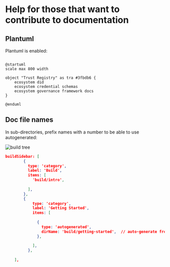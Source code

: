 # Help for those that want to contribute to documentation

## Plantuml

Plantuml is enabled:

```plantuml

@startuml
scale max 800 width
 
object "Trust Registry" as tra #3fbdb6 {
    ecosystem did
    ecosystem credential schemas
    ecosystem governance framework docs
}

@enduml

```

## Doc file names

In sub-directories, prefix names with a number to be able to use autogenerated: 

![build tree](/img/build-tree.png)

```json
buildSidebar: [
        {
          type: 'category',
          label: 'Build',
          items: [
            'build/intro',
            
          ],
        },
        {
            type: 'category',
            label: 'Getting Started',
            items: [
             
              {
                type: 'autogenerated',
                dirName: 'build/getting-started',  // auto-generate from this subfolder
              },
              
            ],
          },
          
    ],

```